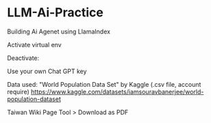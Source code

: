 # LLM-Ai-Practice
 Building Ai Agenet using LlamaIndex

Activate virtual env

Deactivate:

Use your own Chat GPT key

Data used:
"World Population Data Set" by Kaggle (.csv file, account require)
https://www.kaggle.com/datasets/iamsouravbanerjee/world-population-dataset

Taiwan Wiki Page
Tool > Download as PDF
